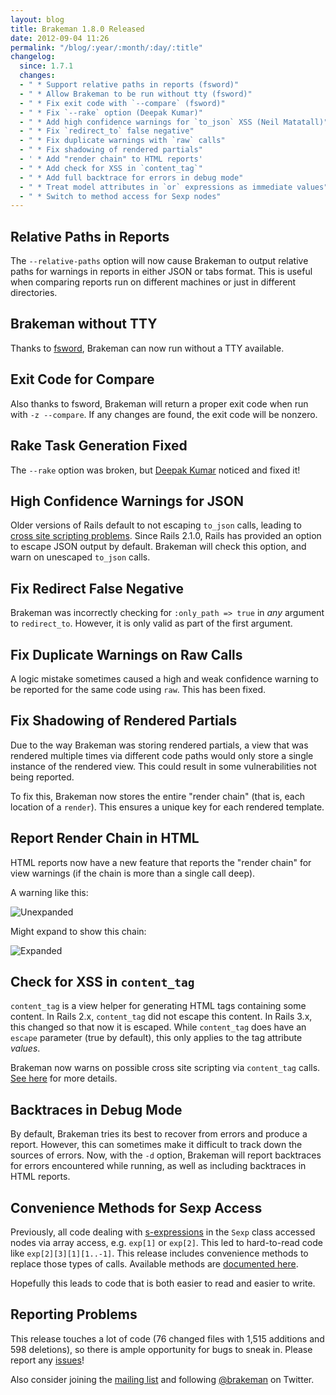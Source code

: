 ```yaml
---
layout: blog
title: Brakeman 1.8.0 Released
date: 2012-09-04 11:26
permalink: "/blog/:year/:month/:day/:title"
changelog:
  since: 1.7.1
  changes:
  - " * Support relative paths in reports (fsword)"
  - " * Allow Brakeman to be run without tty (fsword)"
  - " * Fix exit code with `--compare` (fsword)"
  - " * Fix `--rake` option (Deepak Kumar)"
  - " * Add high confidence warnings for `to_json` XSS (Neil Matatall)"
  - " * Fix `redirect_to` false negative"
  - " * Fix duplicate warnings with `raw` calls"
  - " * Fix shadowing of rendered partials"
  - ' * Add "render chain" to HTML reports'
  - " * Add check for XSS in `content_tag`"
  - " * Add full backtrace for errors in debug mode"
  - " * Treat model attributes in `or` expressions as immediate values"
  - " * Switch to method access for Sexp nodes"
---
```





## Relative Paths in Reports

The `--relative-paths` option will now cause Brakeman to output relative paths for warnings in reports in either JSON or tabs format. This is useful when comparing reports run on different machines or just in different directories.

## Brakeman without TTY

Thanks to [fsword](http://fsword.github.com/), Brakeman can now run without a TTY available.

## Exit Code for Compare

Also thanks to fsword, Brakeman will return a proper exit code when run with `-z --compare`. If any changes are found, the exit code will be nonzero.

## Rake Task Generation Fixed

The `--rake` option was broken, but [Deepak Kumar](https://github.com/deepakinseattle) noticed and fixed it!

## High Confidence Warnings for JSON

Older versions of Rails default to not escaping `to_json` calls, leading to [cross site scripting problems](http://brakemanscanner.org/docs/warning_types/cross_site_scripting_to_json/). Since Rails 2.1.0, Rails has provided an option to escape JSON output by default. Brakeman will check this option, and warn on unescaped `to_json` calls. 

## Fix Redirect False Negative

Brakeman was incorrectly checking for `:only_path => true` in *any* argument to `redirect_to`. However, it is only valid as part of the first argument.

## Fix Duplicate Warnings on Raw Calls

A logic mistake sometimes caused a high and weak confidence warning to be reported for the same code using `raw`. This has been fixed.

## Fix Shadowing of Rendered Partials

Due to the way Brakeman was storing rendered partials, a view that was rendered multiple times via different code paths would only store a single instance of the rendered view. This could result in some vulnerabilities not being reported.

To fix this, Brakeman now stores the entire "render chain" (that is, each location of a `render`). This ensures a unique key for each rendered template.

## Report Render Chain in HTML

HTML reports now have a new feature that reports the "render chain" for view warnings (if the chain is more than a single call deep).

A warning like this:

![Unexpanded](/images/unexpanded_call_chain.png)

Might expand to show this chain:

![Expanded](/images/expanded_call_chain.png)

## Check for XSS in `content_tag`

`content_tag` is a view helper for generating HTML tags containing some content. In Rails 2.x, `content_tag` did not escape this content. In Rails 3.x, this changed so that now it is escaped. While `content_tag` does have an `escape` parameter (true by default), this only applies to the tag attribute *values*.

Brakeman now warns on possible cross site scripting via `content_tag` calls. [See here](/docs/warning_types/content_tag) for more details.

## Backtraces in Debug Mode

By default, Brakeman tries its best to recover from errors and produce a report. However, this can sometimes make it difficult to track down the sources of errors. Now, with the `-d` option, Brakeman will report backtraces for errors encountered while running, as well as including backtraces in HTML reports.

## Convenience Methods for Sexp Access

Previously, all code dealing with [s-expressions](https://en.wikipedia.org/wiki/S-exp) in the `Sexp` class accessed nodes via array access, e.g. `exp[1]` or `exp[2]`. This led to hard-to-read code like `exp[2][3][1][1..-1]`. This release includes convenience methods to replace those types of calls. Available methods are [documented here](http://rdoc.info/gems/brakeman/Sexp).

Hopefully this leads to code that is both easier to read and easier to write.

## Reporting Problems

This release touches a lot of code (76 changed files with 1,515 additions and 598 deletions), so there is ample opportunity for bugs to sneak in. Please report any [issues](https://github.com/presidentbeef/brakeman/issues)!

Also consider joining the [mailing list](http://brakemanscanner.org/contact/) and following [@brakeman](https://twitter.com/brakeman) on Twitter. 
